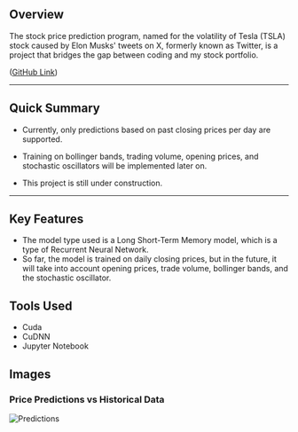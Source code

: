 ## Overview
The stock price prediction program, named for the volatility of Tesla (TSLA) stock caused by Elon Musks' tweets on X, formerly known as Twitter, is a project that bridges the gap between coding and my stock portfolio.

([GitHub Link](https://github.com/darischen/EEWS))

---

## Quick Summary
- Currently, only predictions based on past closing prices per day are supported.

- Training on bollinger bands, trading volume, opening prices, and stochastic oscillators will be implemented later on.
  
- This project is still under construction.

---

## Key Features
- The model type used is a Long Short-Term Memory model, which is a type of Recurrent Neural Network.
- So far, the model is trained on daily closing prices, but in the future, it will take into account opening prices, trade volume, bollinger bands, and the stochastic oscillator.

## Tools Used
- Cuda
- CuDNN
- Jupyter Notebook

## Images

### Price Predictions vs Historical Data
![Predictions](/markdown/eews-assets/predictions.png)
